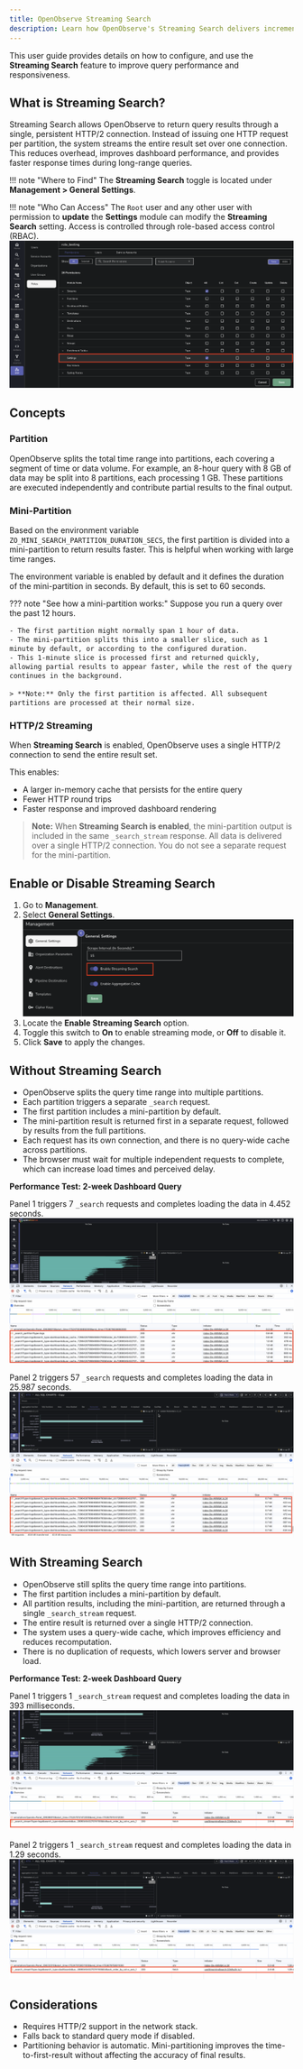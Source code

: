 ```yaml
---
title: OpenObserve Streaming Search 
description: Learn how OpenObserve's Streaming Search delivers incremental query results using HTTP/2 partitioning for faster log analysis and real-time data processing.
---
```

This user guide provides details on how to configure, and use the **Streaming Search** feature to improve query performance and responsiveness.  

## What is Streaming Search?

Streaming Search allows OpenObserve to return query results through a single, persistent HTTP/2 connection. Instead of issuing one HTTP request per partition, the system streams the entire result set over one connection. This reduces overhead, improves dashboard performance, and provides faster response times during long-range queries.

!!! note "Where to Find"
    The **Streaming Search** toggle is located under **Management > General Settings**.

!!! note "Who Can Access"
    The `Root` user and any other user with permission to **update** the **Settings** module can modify the **Streaming Search** setting. Access is controlled through role-based access control (RBAC).
    <br>
    ![User Access](../../images/streaming-search-access.png)
    
## Concepts
### Partition

OpenObserve splits the total time range into partitions, each covering a segment of time or data volume. For example, an 8-hour query with 8 GB of data may be split into 8 partitions, each processing 1 GB. These partitions are executed independently and contribute partial results to the final output.


### Mini-Partition
Based on the environment variable `ZO_MINI_SEARCH_PARTITION_DURATION_SECS`, the first partition is divided into a mini-partition to return results faster. This is helpful when working with large time ranges.

The environment variable is enabled by default and it defines the duration of the mini-partition in seconds. By default, this is set to 60 seconds.

??? note "See how a mini-partition works:"
    Suppose you run a query over the past 12 hours.

    - The first partition might normally span 1 hour of data.
    - The mini-partition splits this into a smaller slice, such as 1 minute by default, or according to the configured duration.
    - This 1-minute slice is processed first and returned quickly, allowing partial results to appear faster, while the rest of the query continues in the background.

    > **Note:** Only the first partition is affected. All subsequent partitions are processed at their normal size.

### HTTP/2 Streaming

When **Streaming Search** is enabled, OpenObserve uses a single HTTP/2 connection to send the entire result set. 

This enables:

- A larger in-memory cache that persists for the entire query
- Fewer HTTP round trips
- Faster response and improved dashboard rendering

> **Note:** When **Streaming Search is enabled**, the mini-partition output is included in the same `_search_stream` response. All data is delivered over a single HTTP/2 connection. You do not see a separate request for the mini-partition. 

## Enable or Disable Streaming Search

1. Go to **Management**.
2. Select **General Settings**. <br>
![Enable or Disable Streaming Search](../../images/enable-disable-streaming-search.png)
3. Locate the **Enable Streaming Search** option.
4. Toggle this switch to **On** to enable streaming mode, or **Off** to disable it.
5. Click **Save** to apply the changes.


## Without Streaming Search

- OpenObserve splits the query time range into multiple partitions.
- Each partition triggers a separate `_search` request.
- The first partition includes a mini-partition by default.
- The mini-partition result is returned first in a separate request, followed by results from the full partitions.
- Each request has its own connection, and there is no query-wide cache across partitions.
- The browser must wait for multiple independent requests to complete, which can increase load times and perceived delay.

**Performance Test: 2-week Dashboard Query** <br>

Panel 1 triggers 7 `_search` requests and completes loading the data in 4.452 seconds.
<br>
![Without Streaming Search- panel 1](../../images/without-streaming-search-panel1.png) 

Panel 2 triggers 57 `_search` requests and completes loading the data in 25.987 seconds.
<br>
![Without Streaming Search- panel 2](../../images/without-streaming-search-panel2.png)

## With Streaming Search

- OpenObserve still splits the query time range into partitions.
- The first partition includes a mini-partition by default.
- All partition results, including the mini-partition, are returned through a single `_search_stream` request.
- The entire result is returned over a single HTTP/2 connection.
- The system uses a query-wide cache, which improves efficiency and reduces recomputation.
- There is no duplication of requests, which lowers server and browser load.

**Performance Test: 2-week Dashboard Query**

Panel 1 triggers 1 `_search_stream` request and completes loading the data in 393 milliseconds. 
<br>
![With Streaming Search](../../images/with-streaming-search-panel1.png)

Panel 2 triggers 1 `_search_stream` request and completes loading the data in 1.29 seconds. 
<br>
![With Streaming Search](../../images/with-streaming-search-panel2.png)

## Considerations

- Requires HTTP/2 support in the network stack.
- Falls back to standard query mode if disabled.
- Partitioning behavior is automatic. Mini-partitioning improves the time-to-first-result without affecting the accuracy of final results.
